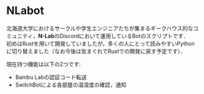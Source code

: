 # NLabot

北海道大学におけるサークルや学生エンジニアたちが集まるギークハウス的なコミュニティ，**N-Lab**のDiscordにおいて運用しているBotのスクリプトです．  
初めはRustを用いて開発していましたが，多くの人にとって読みやすいPythonに切り替えました（なお今後は気まぐれでRustでの開発に戻す予定です）．  

現在持つ機能は以下の2つです:  
- Bambu Labの認証コード転送
- SwitchBotによる各部屋の温湿度の確認，通知
